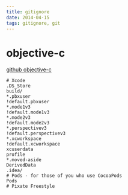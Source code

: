 ```yaml
---
title: gitignore
date: 2014-04-15
tags: gitignore, git
---
```



# objective-c

[github objective-c](https://github.com/github/gitignore/blob/master/Objective-C.gitignore)


```
# Xcode
.DS_Store
build/
*.pbxuser
!default.pbxuser
*.mode1v3
!default.mode1v3
*.mode2v3
!default.mode2v3
*.perspectivev3
!default.perspectivev3
*.xcworkspace
!default.xcworkspace
xcuserdata
profile
*.moved-aside
DerivedData
.idea/
# Pods - for those of you who use CocoaPods
Pods
# Pixate Freestyle
```